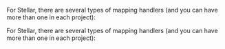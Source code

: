 <!-- #region level2 -->

<!-- @include: ./manifest-intro.md#level2 -->

For Stellar, there are several types of mapping handlers (and you can have more than one in each project):

<!-- @include: ./stellar-handlers.md -->

<!-- #endregion level2 -->

<!-- #region level4 -->

<!-- @include: ./manifest-intro.md#level4 -->

For Stellar, there are several types of mapping handlers (and you can have more than one in each project):

<!-- @include: ./stellar-handlers.md -->

<!-- #endregion level4 -->
